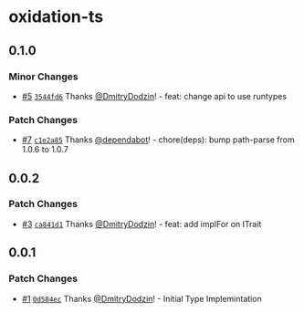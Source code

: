 # oxidation-ts

## 0.1.0

### Minor Changes

- [#5](https://github.com/DmitryDodzin/oxidation-ts/pull/5) [`3544fd6`](https://github.com/DmitryDodzin/oxidation-ts/commit/3544fd6446a442c177029a93521f2fa97ad1ca90) Thanks [@DmitryDodzin](https://github.com/DmitryDodzin)! - feat: change api to use runtypes

### Patch Changes

- [#7](https://github.com/DmitryDodzin/oxidation-ts/pull/7) [`c1e2a85`](https://github.com/DmitryDodzin/oxidation-ts/commit/c1e2a85b24c5ba662bcab802cb621c4e400426cd) Thanks [@dependabot](https://github.com/apps/dependabot)! - chore(deps): bump path-parse from 1.0.6 to 1.0.7

## 0.0.2

### Patch Changes

- [#3](https://github.com/DmitryDodzin/oxidation-ts/pull/3) [`ca841d1`](https://github.com/DmitryDodzin/oxidation-ts/commit/ca841d194930df7d9595ad15329370ee79513808) Thanks [@DmitryDodzin](https://github.com/DmitryDodzin)! - feat: add implFor on ITrait

## 0.0.1

### Patch Changes

- [#1](https://github.com/DmitryDodzin/oxidation-ts/pull/1) [`0d584ec`](https://github.com/DmitryDodzin/oxidation-ts/commit/0d584ec306f93f0a1989d453d8a37dcf87b37036) Thanks [@DmitryDodzin](https://github.com/DmitryDodzin)! - Initial Type Implemintation
